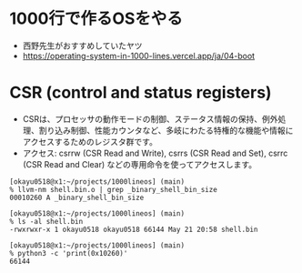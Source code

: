 # 1000行で作るOSをやる
- 西野先生がおすすめしていたヤツ
- https://operating-system-in-1000-lines.vercel.app/ja/04-boot

# CSR (control and status registers)
- CSRは、プロセッサの動作モードの制御、ステータス情報の保持、例外処理、割り込み制御、性能カウンタなど、多岐にわたる特権的な機能や情報にアクセスするためのレジスタ群です。
- アクセス: csrrw (CSR Read and Write), csrrs (CSR Read and Set), csrrc (CSR Read and Clear) などの専用命令を使ってアクセスします。

```
[okayu0518@x1:~/projects/1000lineos] (main)
% llvm-nm shell.bin.o | grep _binary_shell_bin_size
00010260 A _binary_shell_bin_size

[okayu0518@x1:~/projects/1000lineos] (main)
% ls -al shell.bin
-rwxrwxr-x 1 okayu0518 okayu0518 66144 May 21 20:58 shell.bin

[okayu0518@x1:~/projects/1000lineos] (main)
% python3 -c 'print(0x10260)'
66144
```

